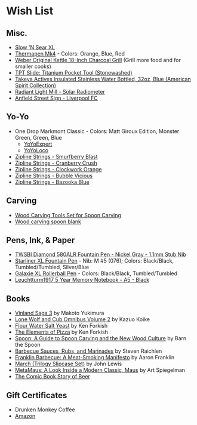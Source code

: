 # Wish List

## Misc.
* [Slow 'N Sear XL](https://abcbarbecue.com/product/slow-n-sear-xl/)
* [Thermapen Mk4](https://www.thermoworks.com/Thermapen-Mk4) - Colors: Orange, Blue, Red
* [Weber Original Kettle 18-Inch Charcoal Grill](http://a.co/d/2pym78o ) (Grill more food and for smaller cooks)
* [TPT Slide: Titanium Pocket Tool (Stonewashed)](https://bigidesign.com/collections/pocket-tools/products/titanium-pocket-tool-slide)
* [Takeya Actives Insulated Stainless Water Bottled, 32oz, Blue (American Spirit Collection)](http://a.co/d/6IInQwT)
* [Radiant Light Mill - Solar Radiometer](http://www.thinkgeek.com/product/jjrm/?cpg=edm_101106875)
* [Anfield Street Sign - Liverpool FC](http://a.co/66FpduP)

## Yo-Yo
* One Drop Markmont Classic - Colors: Matt Giroux Edition, Monster Green, Green, Blue
  * [YoYoExpert](https://shop.yoyoexpert.com/collections/one-drop-yoyos/products/one-drop-markmont-classic-yoyo)
  * [YoYoLoco](https://yoyoloco.com/collections/one-drop/products/onedrop-markmont-classic-yoyo)
* [Zipline Strings - Smurfberry Blast](https://ziplinestrings.bigcartel.com/product/smurfberry-blast-slushy-edition)
* [Zipline Strings - Cranberry Crush](https://ziplinestrings.bigcartel.com/product/blood-orange-slushy-edition)
* [Zipline Strings - Clockwork Orange](https://ziplinestrings.bigcartel.com/product/clockwork-orange)
* [Zipline Strings - Bubble Vicious](https://ziplinestrings.bigcartel.com/product/bubble-vicious-v2-0-signature-edition)
* [Zipline Strings - Bazooka Blue](https://ziplinestrings.bigcartel.com/product/bazooka-blue)

## Carving
* [Wood Carving Tools Set for Spoon Carving](http://a.co/d/73eq5nx)
* [Wood carving spoon blank](http://a.co/d/9O1Nh0W)

## Pens, Ink, & Paper
* [TWSBI Diamond 580ALR Fountain Pen - Nickel Gray - 1.1mm Stub Nib](https://www.gouletpens.com/products/twsbi-diamond-580alr-fountain-pen-nickel-gray?variant=12830902222891)
* [Starliner XL Fountain Pen](http://karaskustoms.com/reaktor-line/starliner-xl.html) - Nib: M #5 (076); Colors: Black/Black, Tumbled/Tumbled, Silver/Blue
* [Galaxie XL Rollerball Pen](http://karaskustoms.com/reaktor-line/galaxie-xl.html) - Colors: Black/Black, Tumbled/Tumbled
* [Leuchtturm1917 5 Year Memory Notebook - A5 - Black](https://www.gouletpens.com/leuchtturm1917-some-lines-a-day-5-year-memory-notebook-a5-black/p/LT-343552)

## Books
* [Vinland Saga 3](http://a.co/d/iEHushD) by Makoto Yukimura
* [Lone Wolf and Cub Omnibus Volume 2](http://a.co/d/1tIaSqj) by Kazuo Koike
* [Flour Water Salt Yeast](http://a.co/1BA3DfE) by Ken Forkish
* [The Elements of Pizza](http://a.co/ffp59kb) by Ken Forkish
* [Spoon: A Guide to Spoon Carving and the New Wood Culture](http://a.co/d/c0yjLhV) by Barn the Spoon
* [Barbecue Sauces, Rubs, and Marinades](http://a.co/d/i5jOZv7) by Steven Raichlen
* [Franklin Barbecue: A Meat-Smoking Manifesto](http://a.co/d/9TE8NDS ) by Aaron Franklin
* [March (Trilogy Slipcase Set)](http://a.co/hM27i8d) by John Lewis
* [MetaMaus: A Look Inside a Modern Classic, Maus](http://a.co/9fPPbio) by Art Spiegelman
* [The Comic Book Story of Beer](http://a.co/goBCn4w)

## Gift Certificates
* Drunken Monkey Coffee
* [Amazon](http://www.amazon.com/gp/product/B00067L6TQ/ref=topnav_giftcert_gw)
